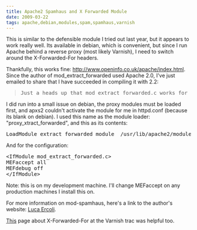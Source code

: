 ```yaml
---
title: Apache2 Spamhaus and X Forwarded Module
date: 2009-03-22
tags: apache,debian,modules,spam,spamhaus,varnish
---
```

This is similar to the defensible module I tried out last year, but it appears to work really well. Its available in debian, which is convenient, but since I run Apache behind a reverse proxy (most likely Varnish), I need to switch around the X-Forwarded-For headers.

Thankfully, this works fine: <a rel="nofollow"  href="http://www.openinfo.co.uk/apache/index.html">http://www.openinfo.co.uk/apache/index.html</a>. Since the author of mod_extract_forwarded used Apache 2.0, I've just emailed to share that I have succeeded in compiling it with 2.2:

<blockquote class="svxlb"><pre>
Just a heads up that mod_extract_forwarded.c works for me with Apache 2.2 on Debian Squeeze. I'm using it to bridge between Varnish and mod-spamhaus.
</pre></blockquote>

I did run into a small issue on debian, the proxy modules must be loaded first, and apxs2 couldn't activate the module for me in httpd.conf (because its blank on debian). I used this name as the module loader: "proxy_xtract_forwarded", and this as its contents:

<pre class="sh_sh">
LoadModule extract_forwarded_module  /usr/lib/apache2/modules/mod_extract_forwarded.so
</pre>

And for the configuration:

<pre class="sh_xml">
&lt;IfModule mod_extract_forwarded.c>
MEFaccept all
MEFdebug off
&lt;/IfModule>
</pre>

Note: this is on my development machine. I'll change MEFaccept on any production machines I install this on.

For more information on mod-spamhaus, here's a link to the author's website: <a href="http://www.lucaercoli.it/" rel="nofollow">Luca Ercoli</a>.

<a href="http://varnish.projects.linpro.no/ticket/203" rel="nofollow">This</a> page about X-Forwarded-For at the Varnish trac was helpful too.

